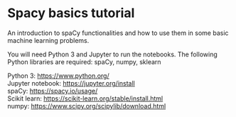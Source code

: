 # Spacy basics tutorial

An introduction to spaCy functionalities and how to use them in some basic machine learning problems.

You will need Python 3 and Jupyter to run the notebooks.
The following Python libraries are required: spaCy, numpy, sklearn

Python 3: https://www.python.org/ \
Jupyter notebook: https://jupyter.org/install \
spaCy: https://spacy.io/usage/ \
Scikit learn: https://scikit-learn.org/stable/install.html \
numpy: https://www.scipy.org/scipylib/download.html 
